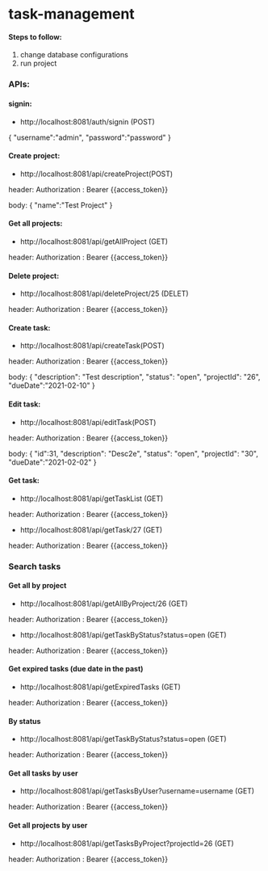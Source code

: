 # task-management

#### Steps to follow:

1. change database configurations 
2. run project

### APIs:
#### signin:
* http://localhost:8081/auth/signin (POST)

{
	"username":"admin",
	"password":"password"
}

#### Create project:
* http://localhost:8081/api/createProject(POST)

header: Authorization : Bearer {{access_token}} 

body: 
		{
			 "name":"Test Project"
		}
		
#### Get all projects:
* http://localhost:8081/api/getAllProject (GET)

header: Authorization : Bearer {{access_token}} 


#### Delete project:
* http://localhost:8081/api/deleteProject/25 (DELET)

header: Authorization : Bearer {{access_token}} 

#### Create task:
* http://localhost:8081/api/createTask(POST)

header: Authorization : Bearer {{access_token}} 

body: 
{
    "description": "Test description",
    "status": "open",
    "projectId": "26",
    "dueDate":"2021-02-10"
}

#### Edit task:
* http://localhost:8081/api/editTask(POST)

header: Authorization : Bearer {{access_token}} 

body:
{
    "id":31,
    "description": "Desc2e",
    "status": "open",
    "projectId": "30",
    "dueDate":"2021-02-02"
}

#### Get task:
* http://localhost:8081/api/getTaskList (GET)

header: Authorization : Bearer {{access_token}} 

* http://localhost:8081/api/getTask/27 (GET)

header: Authorization : Bearer {{access_token}} 

 ### Search tasks
 ####  Get all by project
 * http://localhost:8081/api/getAllByProject/26 (GET)
 
 header: Authorization : Bearer {{access_token}} 

* http://localhost:8081/api/getTaskByStatus?status=open (GET)

header: Authorization : Bearer {{access_token}} 

 ####  Get expired tasks (due date in the past)
 
* http://localhost:8081/api/getExpiredTasks (GET)

header: Authorization : Bearer {{access_token}} 

 ####  By status
* http://localhost:8081/api/getTaskByStatus?status=open (GET)

header: Authorization : Bearer {{access_token}} 

 #### Get all tasks by user
* http://localhost:8081/api/getTasksByUser?username=username (GET)

header: Authorization : Bearer {{access_token}} 

 #### Get all projects by user
* http://localhost:8081/api/getTasksByProject?projectId=26 (GET)

header: Authorization : Bearer {{access_token}} 
